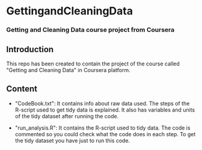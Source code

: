 # GettingandCleaningData
### Getting and Cleaning Data course project from Coursera

## Introduction
This repo has been created to contain the project of the course called "Getting and Cleaning Data" in Coursera platform.

## Content

* "CodeBook.txt":
It contains info about raw data used.
The steps of the R-script used to get tidy data is explained.
It also has variables and units of the tidy dataset after running the code.

* "run_analysis.R":
It contains the R-script used to tidy data. 
The code is commented so you could check what the code does in each step.
To get the tidy dataset you have just to run this code.